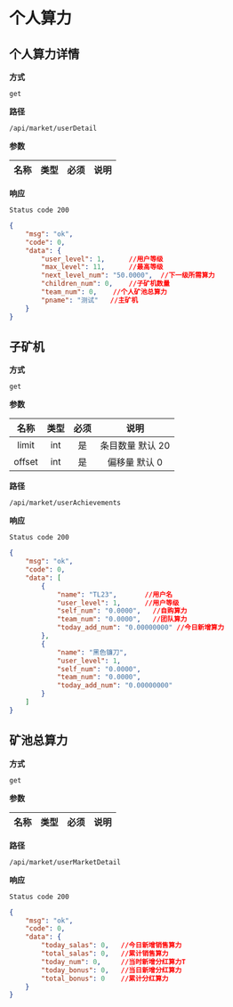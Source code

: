 # 个人算力

## 个人算力详情

**方式**

`get`

**路径**

`/api/market/userDetail`

**参数**

|  名称  | 类型 | 必须 |       说明       |
| :----: | :--: | :--: | :--------------: |

**响应**

`Status code 200`

```json
{
    "msg": "ok",
    "code": 0,
    "data": {
        "user_level": 1,      //用户等级
        "max_level": 11,      //最高等级
        "next_level_num": "50.0000",  //下一级所需算力
        "children_num": 0,    //子矿机数量
        "team_num": 0,    //个人矿池总算力
        "pname": "测试"   //主矿机
    }
}
```


## 子矿机

**方式**

`get`

**参数**

|  名称  | 类型 | 必须 |       说明       |
| :----: | :--: | :--: | :--------------: |
| limit  | int  |  是  | 条目数量 默认 20 |
| offset | int  |  是  |  偏移量 默认 0   |

**路径**

`/api/market/userAchievements`

**响应**

`Status code 200`

```json
{
    "msg": "ok",
    "code": 0,
    "data": [
        {
            "name": "TL23",       //用户名
            "user_level": 1,      //用户等级
            "self_num": "0.0000",   //自购算力
            "team_num": "0.0000",   //团队算力
            "today_add_num": "0.00000000" //今日新增算力
        },
        {
            "name": "黑色镰刀",
            "user_level": 1,
            "self_num": "0.0000",
            "team_num": "0.0000",
            "today_add_num": "0.00000000"
        }
    ]
}
```


## 矿池总算力

**方式**

`get`

**参数**

|  名称  | 类型 | 必须 |       说明       |
| :----: | :--: | :--: | :--------------: |

**路径**

`/api/market/userMarketDetail`

**响应**

`Status code 200`

```json
{
    "msg": "ok",
    "code": 0,
    "data": {
        "today_salas": 0,   //今日新增销售算力
        "total_salas": 0,   //累计销售算力
        "today_num": 0,     //当时新增分红算力T
        "today_bonus": 0,   //当日新增分红算力
        "total_bonus": 0    //累计分红算力
    }
}
```
